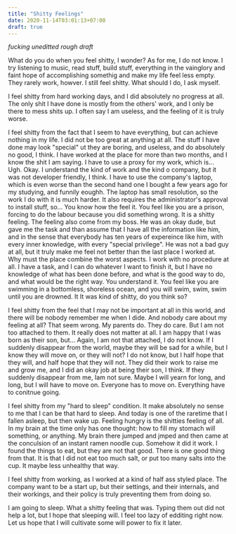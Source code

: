 ```yaml
---
title: "Shitty Feelings"
date: 2020-11-14T03:01:13+07:00
draft: true
---
```


*fucking uneditted rough draft*

What do you do when you feel shitty, I wonder? As for me, I do not know. I try
listening to music, read stuff, build stuff, everything in the vainglory and
faint hope of accomplishing somethig and make my life feel less empty. They
rarely work, howver. I still feel shitty. What should I do, I ask myself.

I feel shitty from hard working days, and I did absolutely no progress at all.
The only shit I have done is mostly from the others' work, and I only be there
to mess shits up. I often say I am useless, and the feeling of it is truly
worse.

I feel shitty from the fact that I seem to have everything, but can achieve
nothing in my life. I did not be too great at anything at all. The stuff I have
done may look "special" ut they are boring, and useless, and do absolutely no
good, I think. I have worked at the place for more than two months, and I know
the shit I am saying. I have to use a proxy for my work, which is... Ugh. Okay.
I understand the kind of work and the kind o company, but it was not developer
friendly, I think. I have to use the company's laptop, which is even worse than
the second hand one I bought a few years ago for my studying, and funnily
eoughh. The laptop has small resolution, so the work I do with it is much
harder. It also requires the administrator's approval to install stuff, so...
You know how the feel it. You feel like you are a prison, forcing to do the
labour because you did something wrong. It is a shitty feeling. The feeling also
come from my boss. He was an okay dude, but gave me the task and than assume
that I have all the information like him, and in the sense that everybody has
ten years of expereince like him, with every inner knowledge, with every
"special privilege". He was not a bad guy at all, but it truly make me feel not
better than the last place I worked at. Why must the place combine the worst
aspects. I work with no procedure at all. I have a task, and I can do whatever I
want to finish it, but I have no knowledge of what has been done before, and
what is the good way to do, and what would be the right way. You understand it.
You feel like you are swimming in  a bottomless, shoreless ocean, and you will
swim, swim, swim until you are drowned. It It was kind of shitty, do you think
so?

I feel shitty from the feel that I may not be important at all in this world,
and there will be nobody remember me when I dide. And nobody care about my
feeling at all? That seem wrong. My parents do. They do care. But I am not too
attached to them. It really does not matter at all. I am happy that I was born
as their son, but... Again, I am not that attached, I do not know. If I suddenly
disappear from the world, maybe they will be sad for a while, but I know they
will move on, or they will not? I do not know, but I half hope that they will,
and half hope that they will not. They did their work to raise me and grow me,
and I did an okay job at being their son, I think. If they suddenly disappear
from me, Iam not sure. Maybe I will yearn for long, and long, but I will have to
move on. Everyone has to move on. Everything have to conitnue going.

I feel shitty from my "hard to sleep" condition. It make absolutely no sense to
me that I can be that hard to sleep. And today is one of the raretime that I
fallen asleep, but then wake up. Feeling hungry is the shitties feeling of all.
In my brain at the time only has one thought: how to fill my stomach will
something, or anything. My brain there jumped and jmped and then came at the
conculsion of an instant ramen noodle cup. Somehow it did it work. I found the
things to eat, but they are not that good. There is one good thing from that. It
is that I did not eat too much salt, or put too many salts into the cup. It
maybe less unhealthy that way.

I feel shitty from working, as I worked at a kind of half ass styled place. The
company want to be a start up, but their settings, and their internals, and
their workings, and their policy is truly preventing them from doing so.

I am going to sleep. What a shitty feeling that was. Typing them out did not
help a lot, but I hope that sleeping will. I feel too lazy of edditing right
now. Let us hope that I will cultivate some will power to fix it later.
